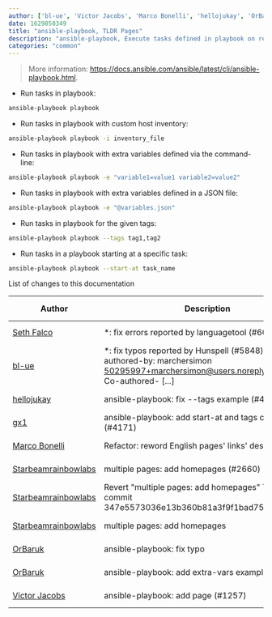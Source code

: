 ```yaml
---
author: ['bl-ue', 'Victor Jacobs', 'Marco Bonelli', 'hellojukay', 'OrBaruk', 'Seth Falco', 'Starbeamrainbowlabs', 'gx1']
date: 1629050349
title: "ansible-playbook, TLDR Pages"
description: "ansible-playbook, Execute tasks defined in playbook on remote machines over SSH."
categories: "common"
---
```

> More information: <https://docs.ansible.com/ansible/latest/cli/ansible-playbook.html>.

- Run tasks in playbook:

```bash
ansible-playbook playbook
```

- Run tasks in playbook with custom host inventory:

```bash
ansible-playbook playbook -i inventory_file
```

- Run tasks in playbook with extra variables defined via the command-line:

```bash
ansible-playbook playbook -e "variable1=value1 variable2=value2"
```

- Run tasks in playbook with extra variables defined in a JSON file:

```bash
ansible-playbook playbook -e "@variables.json"
```

- Run tasks in playbook for the given tags:

```bash
ansible-playbook playbook --tags tag1,tag2
```

- Run tasks in a playbook starting at a specific task:

```bash
ansible-playbook playbook --start-at task_name
```
List of changes to this documentation


Author | Description | ISO 8601 Date | GitHub link
------|-----|-----|-----
[Seth Falco](mailto:seth@falco.fun) | *: fix errors reported by languagetool (#6069) | 2021-08-15T19:59:09 | [3e4c519004a4](https://github.com/tldr-pages/tldr/commit/3e4c519004a471c861cdc609fd7239ee3355671c)
[bl-ue](mailto:54780737+bl-ue@users.noreply.github.com) | *: fix typos reported by Hunspell (#5848) Co-authored-by: marchersimon <50295997+marchersimon@users.noreply.github.com> Co-authored- [...] | 2021-05-20T22:13:41 | [8ebd171d6f00](https://github.com/tldr-pages/tldr/commit/8ebd171d6f001698709fefc02b1fd5cc9f3a99c4)
[hellojukay](mailto:licong@qianxin.com) | ansible-playbook: fix --tags example (#4328) | 2020-09-11T05:55:18 | [61dadb846bc3](https://github.com/tldr-pages/tldr/commit/61dadb846bc3c068f530751b32b2884a2f5bd84f)
[gx1](mailto:g.per45@gmail.com) | ansible-playbook: add start-at and tags commands (#4171) | 2020-07-17T18:58:11 | [887b7e719007](https://github.com/tldr-pages/tldr/commit/887b7e7190076d9b8ce9ef3e5b5b5642186032de)
[Marco Bonelli](mailto:marco@mebeim.net) | Refactor: reword English pages' links' descriptions. | 2019-06-03T14:19:41 | [66abb98ce935](https://github.com/tldr-pages/tldr/commit/66abb98ce935c0f4516bf30c4d6da72180d5a3ab)
[Starbeamrainbowlabs](mailto:sbrl@starbeamrainbowlabs.com) | multiple pages: add homepages (#2660) | 2019-01-30T12:19:23 | [a19866e88add](https://github.com/tldr-pages/tldr/commit/a19866e88addb239484637579b17e7c6ea9b53aa)
[Starbeamrainbowlabs](mailto:sbrl@starbeamrainbowlabs.com) | Revert "multiple pages: add homepages" This reverts commit 347e5573036e13b360b81a3f9f1bad75cf2c2b03. | 2018-12-20T00:33:18 | [45ec3033c04f](https://github.com/tldr-pages/tldr/commit/45ec3033c04fbc67b97fa4d21e2b409b1f14a667)
[Starbeamrainbowlabs](mailto:sbrl@starbeamrainbowlabs.com) | multiple pages: add homepages | 2018-12-20T00:29:00 | [347e5573036e](https://github.com/tldr-pages/tldr/commit/347e5573036e13b360b81a3f9f1bad75cf2c2b03)
[OrBaruk](mailto:OrBaruk@users.noreply.github.com) | ansible-playbook: fix typo | 2017-10-26T22:29:17 | [12bb6f2449bd](https://github.com/tldr-pages/tldr/commit/12bb6f2449bdaec76512384dda966f3495e0ed42)
[OrBaruk](mailto:OrBaruk@users.noreply.github.com) | ansible-playbook: add extra-vars examples | 2017-10-26T22:07:08 | [873d2102eba4](https://github.com/tldr-pages/tldr/commit/873d2102eba43a9a3e473dd44bb9680dd6962459)
[Victor Jacobs](mailto:victor.jacobs@me.com) | ansible-playbook: add page (#1257) | 2017-01-27T10:39:22 | [2b0bc0be9101](https://github.com/tldr-pages/tldr/commit/2b0bc0be91019685476b1d13c23e5da831b0f839)

